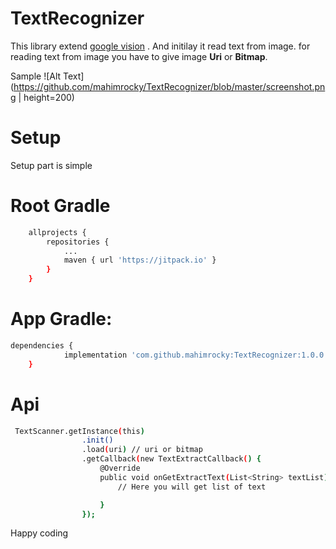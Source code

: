 # TextRecognizer
This library extend [google vision](https://developers.google.com/vision/) . And initilay it read text from image.
for reading text from image you have to give image **Uri** or **Bitmap**.

Sample
![Alt Text](https://github.com/mahimrocky/TextRecognizer/blob/master/screenshot.png | height=200)
# Setup
Setup part is simple

# Root Gradle
```sh
    allprojects {
		repositories {
			...
			maven { url 'https://jitpack.io' }
		}
	}
```

# App Gradle:

```sh
dependencies {
	        implementation 'com.github.mahimrocky:TextRecognizer:1.0.0'
	}
```

# Api 
```sh
 TextScanner.getInstance(this)
                .init()
                .load(uri) // uri or bitmap
                .getCallback(new TextExtractCallback() {
                    @Override
                    public void onGetExtractText(List<String> textList) {
                        // Here you will get list of text

                    }
                });
```
Happy coding
